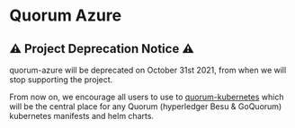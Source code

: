 # Quorum Azure

## ⚠️ Project Deprecation Notice ⚠️

quorum-azure will be deprecated on October 31st 2021, from when we will stop supporting the project.

From now on, we encourage all users to use to [quorum-kubernetes](https://github.com/ConsenSys/quorum-kubernetes) which will be the central place for any Quorum (hyperledger Besu & GoQuorum) kubernetes manifests and helm charts.

